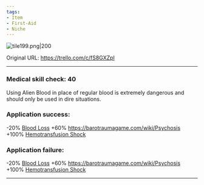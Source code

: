 ```yaml
---
tags:
- Item
- First-Aid
- Niche
---
```


![tile199.png\|200](/Items/Alien%20Blood%20-%20Attachments/6718845db30472d958dd7d48.png)

Original URL: https://trello.com/c/fS8GXZpl

---

### Medical skill check: 40

Using Alien Blood in place of regular blood is extremely dangerous and should only be used in dire situations.

### Application success:

\-20% [Blood Loss](../Blood/Blood%20Loss.md)
\+60% https://barotraumagame.com/wiki/Psychosis
\+100% [Hemotransfusion Shock](../Blood/Hemotransfusion%20Shock.md)

### Application failure:

\-20% [Blood Loss](../Blood/Blood%20Loss.md)
\+60% https://barotraumagame.com/wiki/Psychosis
\+100% [Hemotransfusion Shock](../Blood/Hemotransfusion%20Shock.md)

---


